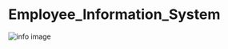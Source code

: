 # Employee_Information_System

![info image](https://user-images.githubusercontent.com/96276958/221355413-6f89ff3e-7851-44f4-860c-be64b89d0102.png)
